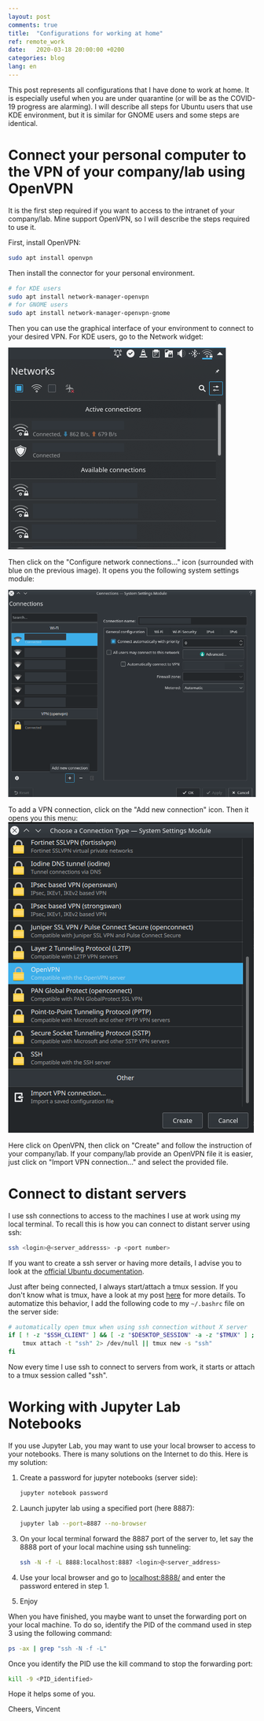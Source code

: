 ```yaml
---
layout: post
comments: true
title:  "Configurations for working at home"
ref: remote_work
date:   2020-03-18 20:00:00 +0200
categories: blog
lang: en
---
```


This post represents all configurations that I have done to work at home.
It is especially useful when you are under quarantine (or will be as the COVID-19 progress are alarming).
I will describe all steps for Ubuntu users that use KDE environment, but it is similar for GNOME users and some steps are identical.

# Connect your personal computer to the VPN of your company/lab using OpenVPN

It is the first step required if you want to access to the intranet of your company/lab.
Mine support OpenVPN, so I will describe the steps required to use it.

First, install OpenVPN:

```bash
sudo apt install openvpn
```

Then install the connector for your personal environment.

```bash
# for KDE users
sudo apt install network-manager-openvpn
# for GNOME users
sudo apt install network-manager-openvpn-gnome
```
Then you can use the graphical interface of your environment to connect to your desired VPN.
For KDE users, go to the Network widget:

![alt text](/assets/images/work_at_home/Network_widget.png)

Then click on the "Configure network connections..." icon (surrounded with blue on the previous image).
It opens you the following system settings module:

![alt text](/assets/images/work_at_home/Network_menu.png)

To add a VPN connection, click on the "Add new connection" icon.
Then it opens you this menu:
![alt text](/assets/images/work_at_home/VPN_options.png)

Here click on OpenVPN, then click on "Create" and follow the instruction of your company/lab.
If your company/lab provide an OpenVPN file it is easier, just click on "Import VPN connection..." and select the provided file.

# Connect to distant servers

I use ssh connections to access to the machines I use at work using my local terminal.
To recall this is how you can connect to distant server using ssh:

```bash
ssh <login>@<server_addresss> -p <port number>
```

If you want to create a ssh server or having more details, I advise you to look at the [official Ubuntu documentation](https://help.ubuntu.com/lts/serverguide/openssh-server.html).

Just after being connected, I always start/attach a tmux session.
If you don't know what is tmux, have a look at my post [here](/blog/dev/2019/09/23/terminal-multiplexers.html) for more details.
To automatize this behavior, I add the following code to my `~/.bashrc` file on the server side:
```bash
# automatically open tmux when using ssh connection without X server
if [ ! -z "$SSH_CLIENT" ] && [ -z "$DESKTOP_SESSION" -a -z "$TMUX" ] ; then
    tmux attach -t "ssh" 2> /dev/null || tmux new -s "ssh"
fi
```

Now every time I use ssh to connect to servers from work, it starts or attach to a tmux session called "ssh".

# Working with Jupyter Lab Notebooks

If you use Jupyter Lab, you may want to use your local browser to access to your notebooks.
There is many solutions on the Internet to do this.
Here is my solution:
1. Create a password for jupyter notebooks (server side):
    ```bash
    jupyter notebook password
    ```
2. Launch jupyter lab using a specified port (here 8887):
    ```bash
    jupyter lab --port=8887 --no-browser
    ```
3. On your local terminal forward the 8887 port of the server to, let say the 8888 port of your local machine using ssh tunneling:
    ```bash
    ssh -N -f -L 8888:localhost:8887 <login>@<server_address>
    ```
4. Use your local browser and go to [localhost:8888/](localhost:8888/) and enter the password entered in step 1.

5. Enjoy

When you have finished, you maybe want to unset the forwarding port on your local machine.
To do so, identify the PID of the command used in step 3 using the following command:
```bash
ps -ax | grep "ssh -N -f -L"
```
Once you identify the PID use the kill command to stop the forwarding port:
```bash
kill -9 <PID_identified>
```

Hope it helps some of you.

Cheers, Vincent
